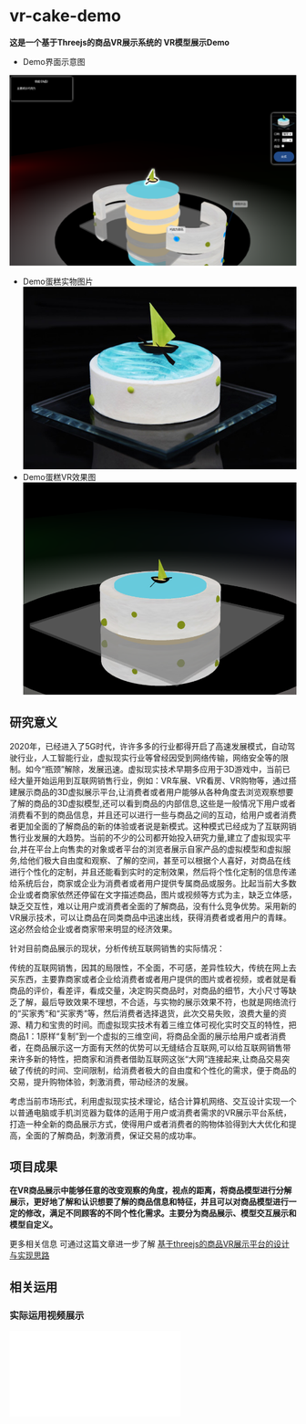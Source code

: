# vr-cake-demo

**这是一个基于Threejs的商品VR展示系统的 VR模型展示Demo**
- Demo界面示意图

![Demo 示意图](./img/vr-cake-demo.png)
- Demo蛋糕实物图片
![蛋糕实物](./img/weilan.jpg)
- Demo蛋糕VR效果图
![蛋糕3D效果](./img/weilan_3D.png)


## 研究意义

2020年，已经进入了5G时代，许许多多的行业都得开启了高速发展模式，自动驾驶行业，人工智能行业，虚拟现实行业等曾经因受到网络传输，网络安全等的限制。如今“瓶颈”解除，发展迅速。虚拟现实技术早期多应用于3D游戏中，当前已经大量开始运用到互联网销售行业，例如：VR车展、VR看房、VR购物等，通过搭建展示商品的3D虚拟展示平台,让消费者或者用户能够从各种角度去浏览观察想要了解的商品的3D虚拟模型,还可以看到商品的内部信息,这些是一般情况下用户或者消费看不到的商品信息，并且还可以进行一些与商品之间的互动，给用户或者消费者更加全面的了解商品的新的体验或者说是新模式。这种模式已经成为了互联网销售行业发展的大趋势。当前的不少的公司都开始投入研究力量,建立了虚拟现实平台,并在平台上向售卖的对象或者平台的浏览者展示自家产品的虚拟模型和虚拟服务,给他们极大自由度和观察、了解的空间，甚至可以根据个人喜好，对商品在线进行个性化的定制，并且还能看到实时的定制效果，然后将个性化定制的信息传递给系统后台，商家或企业为消费者或者用户提供专属商品或服务。比起当前大多数企业或者商家依然还停留在文字描述商品，图片或视频等方式为主，缺乏立体感，缺乏交互性，难以让用户或消费者全面的了解商品，没有什么竞争优势。采用新的VR展示技术，可以让商品在同类商品中迅速出线，获得消费者或者用户的青睐。这必然会给企业或者商家带来明显的经济效果。

针对目前商品展示的现状，分析传统互联网销售的实际情况：

传统的互联网销售，因其的局限性，不全面，不可感，差异性较大，传统在网上去买东西，主要靠商家或者企业给消费者或者用户提供的图片或者视频，或者就是看商品的评价，看差评，看成交量，决定购买商品时，对商品的细节，大小尺寸等缺乏了解，最后导致效果不理想，不合适，与实物的展示效果不符，也就是网络流行的“买家秀”和“买家秀”等，然后消费者选择退货，此次交易失败，浪费大量的资源、精力和宝贵的时间。而虚拟现实技术有着三维立体可视化实时交互的特性，把商品1：1原样“复制”到一个虚拟的三维空间，将商品全面的展示给用户或者消费者，在商品展示这一方面有天然的优势可以无缝结合互联网,可以给互联网销售带来许多新的特性，把商家和消费者借助互联网这张“大网”连接起来,让商品交易突破了传统的时间、空间限制，给消费者极大的自由度和个性化的需求，便于商品的交易，提升购物体验，刺激消费，带动经济的发展。

考虑当前市场形式，利用虚拟现实技术理论，结合计算机网络、交互设计实现一个以普通电脑或手机浏览器为载体的适用于用户或消费者需求的VR展示平台系统，打造一种全新的商品展示方式，使得用户或者消费者的购物体验得到大大优化和提高，全面的了解商品，刺激消费，保证交易的成功率。

## 项目成果

**在VR商品展示中能够任意的改变观察的角度，视点的距离，将商品模型进行分解展示，更好地了解和认识想要了解的商品信息和特征，并且可以对商品模型进行一定的修改，满足不同顾客的不同个性化需求。主要分为商品展示、模型交互展示和模型自定义。**


更多相关信息 可通过这篇文章进一步了解 [基于threejs的商品VR展示平台的设计与实现思路](https://fivecc.blog.csdn.net/article/details/125626101)

## 相关运用

### 实际运用视频展示

<iframe src="//player.bilibili.com/player.html?aid=513009253&bvid=BV1A3411A7Rr&cid=764773931&page=1" scrolling="no" border="0" frameborder="no" framespacing="0" allowfullscreen="true"> </iframe>

